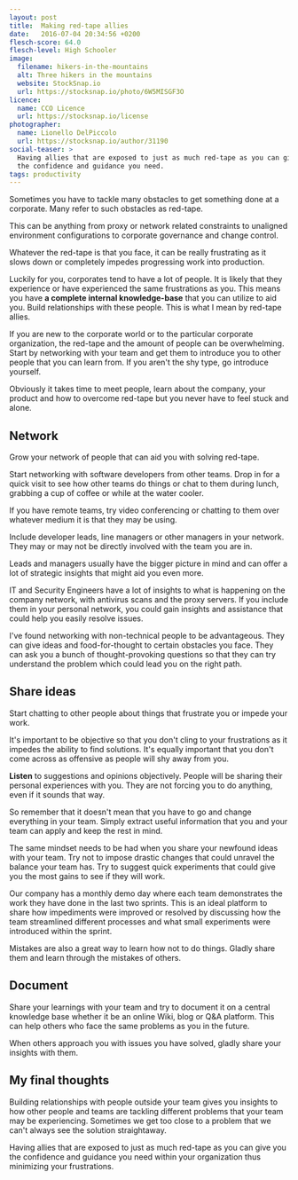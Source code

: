 ```yaml
---
layout: post
title:  Making red-tape allies
date:   2016-07-04 20:34:56 +0200
flesch-score: 64.0
flesch-level: High Schooler
image:
  filename: hikers-in-the-mountains
  alt: Three hikers in the mountains
  website: StockSnap.io
  url: https://stocksnap.io/photo/6W5MISGF3O
licence:
  name: CCO Licence
  url: https://stocksnap.io/license
photographer:
  name: Lionello DelPiccolo
  url: https://stocksnap.io/author/31190
social-teaser: >
  Having allies that are exposed to just as much red-tape as you can give you
  the confidence and guidance you need.
tags: productivity
---
```


Sometimes you have to tackle many obstacles to get something done at a
corporate. Many refer to such obstacles as red-tape.

This can be anything from proxy or network related constraints to unaligned
environment configurations to corporate governance and change control.

Whatever the red-tape is that you face, it can be really frustrating as it
slows down or completely impedes progressing work into production.

Luckily for you, corporates tend to have a lot of people. It is likely that they
experience or have experienced the same frustrations as you. This means you
have **a complete internal knowledge-base** that you can utilize to aid you.
Build relationships with these people. This is what I mean by red-tape allies.

If you are new to the corporate world or to the particular corporate
organization, the red-tape and the amount of people can be overwhelming. Start
by networking with your team and get them to introduce you to other people
that you can learn from. If you aren't the shy type, go introduce yourself.

Obviously it takes time to meet people, learn about the company, your product
and how to overcome red-tape but you never have to feel stuck and alone.

## Network
Grow your network of people that can aid you with solving red-tape.

Start networking with software developers from other teams. Drop in for a quick
visit to see how other teams do things or chat to them during lunch, grabbing a
cup of coffee or while at the water cooler.

If you have remote teams, try video conferencing or chatting to them over
whatever medium it is that they may be using.

Include developer leads, line managers or other managers in your network.
They may or may not be directly involved with the team you are in.

Leads and managers usually have the bigger picture in mind and can offer a lot
of strategic insights that might aid you even more.

IT and Security Engineers have a lot of insights to what is happening on the
company network, with antivirus scans and the proxy servers. If you include
them in your personal network, you could gain insights and assistance that
could help you easily resolve issues.

I've found networking with non-technical people to be advantageous. They can
give ideas and food-for-thought to certain obstacles you face. They can
ask you a bunch of thought-provoking questions so that they can try understand
the problem which could lead you on the right path.

## Share ideas
Start chatting to other people about things that frustrate you or impede your
work.

It's important to be objective so that you don't cling to your frustrations as
it impedes the ability to find solutions. It's equally important that you
don't come across as offensive as people will shy away from you.

**Listen** to suggestions and opinions objectively. People will be sharing their
personal experiences with you. They are not forcing you to do anything, even if
it sounds that way.

So remember that it doesn't mean that you have to go and change everything in
your team. Simply extract useful information that you and your team can apply
and keep the rest in mind.

The same mindset needs to be had when you share your newfound ideas with your
team. Try not to impose drastic changes that could unravel the balance your
team has. Try to suggest quick experiments that could give you the most gains
to see if they will work.

Our company has a monthly demo day where each team demonstrates the work they
have done in the last two sprints. This is an ideal platform to share how
impediments were improved or resolved by discussing how the team streamlined
different processes and what small experiments were introduced within the sprint.

Mistakes are also a great way to learn how not to do things. Gladly share them
and learn through the mistakes of others.

## Document
Share your learnings with your team and try to document it on a central
knowledge base whether it be an online Wiki, blog or Q&A platform. This can
help others who face the same problems as you in the future.

When others approach you with issues you have solved, gladly share your insights
with them.

## My final thoughts
Building relationships with people outside your team gives you insights to how
other people and teams are tackling different problems that your team may be 
experiencing. Sometimes we get too close to a problem that we can't always
see the solution straightaway.

Having allies that are exposed to just as much red-tape as you can give you the
confidence and guidance you need within your organization thus minimizing
your frustrations.
